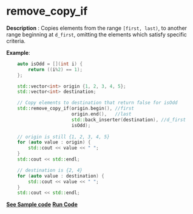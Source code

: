 # remove_copy_if

**Description** : Copies elements from the range `[first, last)`, to another range beginning at `d_first`, omitting the elements which satisfy specific criteria.

**Example**:
```cpp
    auto isOdd = [](int i) {
        return ((i%2) == 1);
    };

    std::vector<int> origin {1, 2, 3, 4, 5};
    std::vector<int> destination;

    // Copy elements to destination that return false for isOdd
    std::remove_copy_if(origin.begin(), //first
                        origin.end(),   //last
                        std::back_inserter(destination), //d_first 
                        isOdd);
    
    // origin is still {1, 2, 3, 4, 5}
    for (auto value : origin) { 
        std::cout << value << " "; 
    }
    std::cout << std::endl;

    // destination is {2, 4}
    for (auto value : destination) { 
        std::cout << value << " "; 
    }
    std::cout << std::endl;
```
**[See Sample code](../snippets/algorithm/remove_if.cpp)**
**[Run Code](https://rextester.com/NENHU72340)**
